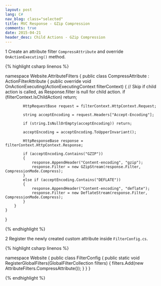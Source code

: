 ```yaml
---
layout: post
lang: C#
nav_blog: class="selected"
title: MVC Response - GZip Compression
comments: true
date: 2015-04-21
header_desc: Child Actions - GZip Compression
---
```

<p><span class="step">1</span> Create an attribute filter <code>CompressAttribute</code> and override <code>OnActionExecuting()</code> method.</p>

{% highlight csharp linenos %}

namespace Website.AttributeFilters
{
    public class CompressAttribute : ActionFilterAttribute
    {
        public override void OnActionExecuting(ActionExecutingContext filterContext)
        {
            // Skip if child action is called, as Response.filter is null for child action.
            if (filterContext.IsChildAction) return;

            HttpRequestBase request = filterContext.HttpContext.Request;

            string acceptEncoding = request.Headers["Accept-Encoding"];

            if (string.IsNullOrEmpty(acceptEncoding)) return;

            acceptEncoding = acceptEncoding.ToUpperInvariant();

            HttpResponseBase response = filterContext.HttpContext.Response;

            if (acceptEncoding.Contains("GZIP"))
            {
                response.AppendHeader("Content-encoding", "gzip");
                response.Filter = new GZipStream(response.Filter, CompressionMode.Compress);
            }
            else if (acceptEncoding.Contains("DEFLATE"))
            {
                response.AppendHeader("Content-encoding", "deflate");
                response.Filter = new DeflateStream(response.Filter, CompressionMode.Compress);
            }
        }
    }
}

{% endhighlight %}

<p><span class="step">2</span> Register the newly created custom attribute inside <code>FilterConfig.cs</code>.</p>

{% highlight csharp linenos %}

namespace Website
{
    public class FilterConfig
    {
        public static void RegisterGlobalFilters(GlobalFilterCollection filters)
        {
            filters.Add(new AttributeFilters.CompressAttribute());
        }
    }
}

{% endhighlight %}
